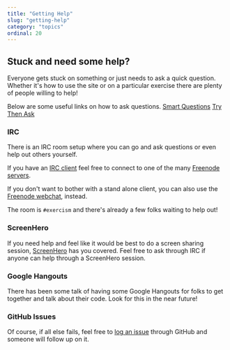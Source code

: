 ```yaml
---
title: "Getting Help"
slug: "getting-help"
category: "topics"
ordinal: 20
---
```


## Stuck and need some help?

Everyone gets stuck on something or just needs to ask a quick question. Whether it's how to use the site or on a particular exercise there are plenty of people willing to help!

Below are some useful links on how to ask questions.
[Smart Questions](http://www.catb.org/esr/faqs/smart-questions.html)
[Try Then Ask](https://blogs.akamai.com/2013/10/you-must-try-and-then-you-must-ask.html)

### IRC

There is an IRC room setup where you can go and ask questions or even help out others yourself.

If you have an [IRC client](http://en.wikipedia.org/wiki/Comparison_of_Internet_Relay_Chat_clients) feel free to connect to one of the many [Freenode servers](https://freenode.net/irc_servers.shtml).

If you don't want to bother with a stand alone client, you can also use the [Freenode webchat](https://webchat.freenode.net/), instead.

The room is ```#exercism``` and there's already a few folks waiting to help out!

### ScreenHero

If you need help and feel like it would be best to do a screen sharing session, [ScreenHero](http://screenhero.com/) has you covered. Feel free to ask through IRC if anyone can help through a ScreenHero session.

### Google Hangouts

There has been some talk of having some Google Hangouts for folks to get together and talk about their code. Look for this in the near future!

### GitHub Issues

Of course, if all else fails, feel free to [log an issue](https://github.com/exercism/exercism.io/issues/new) through GitHub and someone will follow up on it.
